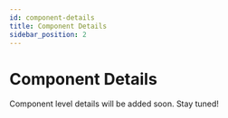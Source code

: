 ```yaml
---
id: component-details
title: Component Details
sidebar_position: 2
---
```


# Component Details

Component level details will be added soon. Stay tuned!